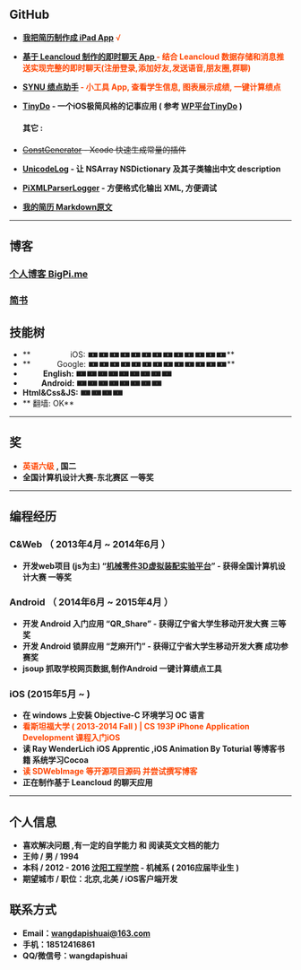 

## GitHub

- **[我把简历制作成 iPad App](https://github.com/Big-Pi/GPAQuery)**  <font color=#FF4500 >√</font>

- <font color=#FF4500 >**[基于 Leancloud 制作的即时聊天 App ](https://github.com/Big-Pi/PiChat)  - 结合 Leancloud 数据存储和消息推送实现完整的即时聊天(注册登录,添加好友,发送语音,朋友圈,群聊)**</font>

- <font color=#FF4500 >**[SYNU 绩点助手](https://github.com/Big-Pi/GPAQuery) - 小工具 App, 查看学生信息, 图表展示成绩, 一键计算绩点**</font>

- **[TinyDo](https://github.com/Big-Pi/TinyDo) - 一个iOS极简风格的记事应用   ( 参考 [WP平台TinyDo](http://www.windowsphone.com/zh-cn/store/app/tinydo/ea0f699d-f6c0-4008-a228-8d9d1974c2c6) )**  

  #### 其它 :

- ~~[ConstGenerator](https://github.com/Big-Pi/ConstGenerator) - Xcode 快速生成常量的插件~~

- **[UnicodeLog](https://github.com/Big-Pi/UnicodeLog) - 让 NSArray NSDictionary 及其子类输出中文 description**

- **[PiXMLParserLogger](https://github.com/Big-Pi/PiXMLParserLogger) - 方便格式化输出 XML, 方便调试**

- **[我的简历 Markdown原文](https://github.com/Big-Pi/Resume.md)**

---

## 博客

### [个人博客 BigPi.me](http://bigpi.me)

### [简书](http://www.jianshu.com/users/192cd7521ac8/latest_articles)

## 技能树

- **                  iOS: 🀰🀰🀰🀰🀰🀰🀰🀰🀰🀰🀰🀰🀰**
- **            Google: 🀰🀰🀰🀰🀰🀰🀰🀰🀰🀰🀰🀰🀰**
- **&nbsp;&nbsp;&nbsp;&nbsp;&nbsp;&nbsp;&nbsp;&nbsp;&nbsp;&nbsp;&nbsp;English: 🀰🀰🀰🀰🀰🀰🀰🀰🀰**
- **&nbsp;&nbsp;&nbsp;&nbsp;&nbsp;&nbsp;&nbsp;&nbsp;&nbsp;&nbsp;Android: 🀰🀰🀰🀰🀰🀰🀰🀰**
- **Html&Css&JS: 🀰🀰🀰🀰**
- **                 翻墙: OK**

---

## 奖

- <font color=#FF4500 >**英语六级**</font> **, 国二**
- **全国计算机设计大赛-东北赛区 一等奖**

---

## 编程经历

###     C&Web （ 2013年4月 ~ 2014年6月 ）

- **开发web项目 (js为主) “[机械零件3D虚拟装配实验平台](https://github.com/Big-Pi/Mechanical-Part-Assemble-Virtual-experiment-platform)” - 获得全国计算机设计大赛 一等奖**

###     Android （ 2014年6月 ~ 2015年4月 ）

- **开发 Android 入门应用 “QR_Share” - 获得辽宁省大学生移动开发大赛 三等奖**
- **开发 Android 锁屏应用 “芝麻开门” - 获得辽宁省大学生移动开发大赛 成功参赛奖**
- **jsoup 抓取学校网页数据,制作Android 一键计算绩点工具**

###     iOS (2015年5月 ~ )

- **在 windows 上安装 Objective-C 环境学习 OC 语言**
- <font color=#FF4500 >**看斯坦福大学 ( 2013-2014 Fall ) | CS 193P iPhone Application Development 课程入门iOS**</font>
- **读 Ray WenderLich iOS Apprentic ,iOS Animation By Toturial 等博客书籍 系统学习Cocoa** 
- <font color=#FF4500 >**读 SDWebImage 等开源项目源码 并尝试撰写博客**</font>
- **正在制作基于 Leancloud 的聊天应用**

---

## 个人信息

- **喜欢解决问题 ,有一定的自学能力 和 阅读英文文档的能力**
- **王帅 / 男 / 1994**
- **本科 / 2012 - 2016 [沈阳工程学院](http://www.sie.edu.cn) - 机械系 ( 2016应届毕业生 )**
- **期望城市 / 职位：北京,北美 / iOS客户端开发**

## 联系方式

- **Email：wangdapishuai@163.com**
- **手机：18512416861**
- **QQ/微信号：wangdapishuai**